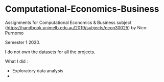 # Computational-Economics-Business
Assignments for Computational Economics &amp; Business subject (https://handbook.unimelb.edu.au/2019/subjects/econ30025) by Nico Purnomo

Semester 1 2020.

I do not own the datasets for all the projects.

What I did :

- Exploratory data analysis
- 
